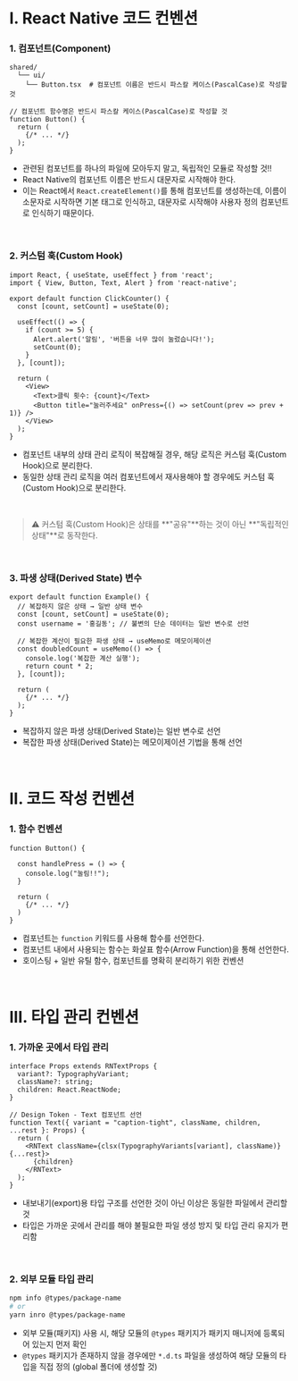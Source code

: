 # I. React Native 코드 컨벤션

### 1. 컴포넌트(Component)
```
shared/             
  └── ui/            
    └── Button.tsx  # 컴포넌트 이름은 반드시 파스칼 케이스(PascalCase)로 작성할 것
```
```tsx
// 컴포넌트 함수명은 반드시 파스칼 케이스(PascalCase)로 작성할 것
function Button() {
  return (
    {/* ... */}
  );
}
```

- 관련된 컴포넌트를 하나의 파일에 모아두지 말고, 독립적인 모듈로 작성할 것!!
- React Native의 컴포넌트 이름은 반드시 대문자로 시작해야 한다.
- 이는 React에서 `React.createElement()`를 통해 컴포넌트를 생성하는데, 이름이 소문자로 시작하면 기본 태그로 인식하고, 대문자로 시작해야 사용자 정의 컴포넌트로 인식하기 때문이다.

<br />

### 2. 커스텀 훅(Custom Hook)
```tsx
import React, { useState, useEffect } from 'react';
import { View, Button, Text, Alert } from 'react-native';

export default function ClickCounter() {
  const [count, setCount] = useState(0);

  useEffect(() => {
    if (count >= 5) {
      Alert.alert('알림', '버튼을 너무 많이 눌렀습니다!');
      setCount(0);
    }
  }, [count]);

  return (
    <View>
      <Text>클릭 횟수: {count}</Text>
      <Button title="눌러주세요" onPress={() => setCount(prev => prev + 1)} />
    </View>
  );
}
```

- 컴포넌트 내부의 상태 관리 로직이 복잡해질 경우, 해당 로직은 커스텀 훅(Custom Hook)으로 분리한다.
- 동일한 상태 관리 로직을 여러 컴포넌트에서 재사용해야 할 경우에도 커스텀 훅(Custom Hook)으로 분리한다.

<br />

> ⚠️ 커스텀 훅(Custom Hook)은 상태를 **"공유"**하는 것이 아닌 **"독립적인 상태"**로 동작한다.

<br />

### 3. 파생 상태(Derived State) 변수
```tsx
export default function Example() {
  // 복잡하지 않은 상태 → 일반 상태 변수
  const [count, setCount] = useState(0);
  const username = '홍길동'; // 불변의 단순 데이터는 일반 변수로 선언

  // 복잡한 계산이 필요한 파생 상태 → useMemo로 메모이제이션
  const doubledCount = useMemo(() => {
    console.log('복잡한 계산 실행');
    return count * 2;
  }, [count]);

  return (
    {/* ... */}
  );
}
```
- 복잡하지 않은 파생 상태(Derived State)는 일반 변수로 선언
- 복잡한 파생 상태(Derived State)는 메모이제이션 기법을 통해 선언

<br />

# II. 코드 작성 컨벤션

### 1. 함수 컨벤션
```tsx
function Button() {

  const handlePress = () => {
    console.log("눌림!!");
  }

  return (
    {/* ... */}
  )
}
```

- 컴포넌트는 `function` 키워드를 사용해 함수를 선언한다.
- 컴포넌트 내에서 사용되는 함수는 화살표 함수(Arrow Function)을 통해 선언한다.
- 호이스팅 + 일반 유틸 함수, 컴포넌트를 명확히 분리하기 위한 컨벤션

<br />

# III. 타입 관리 컨벤션

### 1. 가까운 곳에서 타입 관리
```tsx
interface Props extends RNTextProps {
  variant?: TypographyVariant;
  className?: string;
  children: React.ReactNode;
}

// Design Token - Text 컴포넌트 선언
function Text({ variant = "caption-tight", className, children, ...rest }: Props) {
  return (
    <RNText className={clsx(TypographyVariants[variant], className)} {...rest}>
      {children}
    </RNText>
  );
}
```

- 내보내기(export)용 타입 구조를 선언한 것이 아닌 이상은 동일한 파일에서 관리할 것
- 타입은 가까운 곳에서 관리를 해야 불필요한 파일 생성 방지 및 타입 관리 유지가 편리함

<br />

### 2. 외부 모듈 타입 관리
```bash
npm info @types/package-name
# or
yarn inro @types/package-name
```

- 외부 모듈(패키지) 사용 시, 해당 모듈의 `@types` 패키지가 패키지 매니저에 등록되어 있는지 먼저 확인
- `@types` 패키지가 존재하지 않을 경우에만 `*.d.ts` 파일을 생성하여 해당 모듈의 타입을 직접 정의 (global 폴더에 생성할 것)